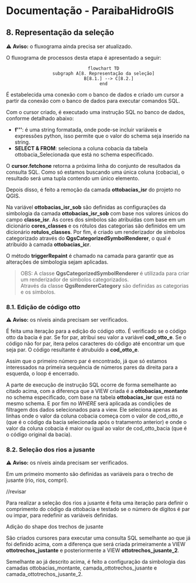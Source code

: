 # Documentação - ParaibaHidroGIS

## 8. Representação da seleção

:warning: **Aviso:** o fluxograma ainda precisa ser atualizado.

O fluxograma de processos desta etapa é apresentado a seguir:

<center>

```mermaid
    flowchart TD
    subgraph A[8. Representação da seleção]
        B[8.1.] --> C[8.2.]
    end
```
</center>

É estabelecida uma conexão com o banco de dados e criado um cursor a partir da conexão com o banco de dados para executar comandos SQL.

Com o cursor criado, é executado uma instrução SQL no banco de dados, conforme detalhado abaixo: 
- **f'''**: é uma string formatada, onde pode-se incluir variáveis e expressões python, isso permite que o valor do schema seja inserido na string.
- **SELECT & FROM**: seleciona a coluna cobacia da tabela ottobacia_Selecionada que está no schema especificado.

O **cursor.fetchone** retorna a próxima linha do conjunto de resultados da consulta SQL. Como só estamos buscando uma única coluna (cobacia), o resultado será uma tupla contendo um único elemento.

Depois disso, é feito a remoção da camada **ottobacias_isr** do projeto no QGIS.

Na variável **ottobacias_isr_sob** são definidas as configurações da simbologia da camada **ottobacias_isr_sob** com base nos valores únicos do campo **classe_isr**. As cores dos símbolos são atribuídas com base em um dicionário **cores_classes** e os rótulos das categorias são definidos em um dicionário **rotulos_classes**. Por fim, é criado um renderizador de símbolos categorizado através do **QgsCategorizedSymbolRenderer**, o qual é atribuído à camada **ottobacias_icr**. 

O método **triggerRepaint** é chamado na camada para garantir que as alterações de simbologia sejam aplicadas.

> OBS: A classe **QgsCategorizedSymbolRenderer** é utilizada para criar um renderizador de símbolos categorizados.\
 Através da classe **QgsRendererCategory** são definidas as categorias e os símbolos.

### 8.1. Edição de código otto
:warning: **Aviso:** os níveis ainda precisam ser verificados.

É feita uma iteração para a edição do código otto. É verificado se o código otto da bacia é par. Se for par, atribui seu valor a variável **cod_otto_e**. Se o código não for par, itera pelos caracteres do código até encontrar um que seja par. O código resultante é atrubuído a **cod_otto_e**.

Assim que o primeiro número par é encontrado, já que só estamos interessados na primeira sequência de números pares da direita para a esquerda, o loop é encerrado. 

A parte de execução de instrução SQL ocorre de forma semelhante ao citado acima, com a diferença que a VIEW criada é a **ottobacias_montante** no schema especificado, com base na tabela **ottobacias_isr** que está no mesmo schema. E por fim no *WHERE* será aplicada as condições de filtragem dos dados selecionados para a view. Ele seleciona apenas as linhas onde o valor da coluna cobacia começa com o valor de cod_otto_e (que é o código da bacia selecionada após o tratamento anterior)  e onde o valor da coluna cobacia é maior ou igual ao valor de cod_otto_bacia (que é o código original da bacia).

### 8.2. Seleção dos rios a jusante
:warning: **Aviso:** os níveis ainda precisam ser verificados.

Em um primeiro momento são definidas as variáveis para o trecho de jusante (rio, rios, compri). 

//revisar

Para realizar a seleção dos rios a jusante é feita uma iteração para definir o comprimento do código da ottobacia e testado se o número de dígitos é par ou impar, para redefinir as variáveis definidas.

Adição do shape dos trechos de jusante

São criados cursores para executar uma consulta SQL semelhante ao que já foi definido acima, com a diferença que será criada primeiramente a VIEW **ottotrechos_justante** e posteriormente a VIEW **ottotrechos_jusante_2**.

Semelhante ao já descrito acima, é feito a configuração da simbologia das camadas ottobacias_montante, camada_ottotrechos_jusante e camada_ottotrechos_jusante_2.




